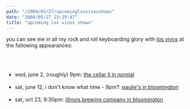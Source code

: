 ```yaml
---
path: "/2004/05/27/upcominglosvivosshows" 
date: "2004/05/27 23:29:47" 
title: "upcoming los vivos shows" 
---
```

<p>you can see me in all my rock and roll keyboarding glory with <a href="http://www.losvivos.com/">los vivos</a> at the following appearances:</p><br><ul><br>	<li>wed, june 2, (roughly) 9pm: <a href="http://www.google.com/local?hl=en&amp;lr=&amp;ie=UTF-8&amp;c2coff=1&amp;safe=off&amp;q=cellar&amp;near=Normal,+IL+61761&amp;radius=0.0&amp;latlng=40512445,-88988286,40510378,-88982702&amp;oi=locald">the cellar II in normal</a></li><br>	<li>sat, june 12, i don't know what time - 9pm?: <a href="http://maps.yahoo.com/py/maps.py?Pyt=Tmap&amp;addr=612+N+Main+St&amp;csz=Bloomington+IL&amp;Get%a0Map=Get+Map">paulie's in bloomington</a></li><br><li>sat, oct 23, 9:30pm: <a href="http://www.illinoisbrewing.com/">illinois brewing company in bloomington</a></li><br></ul>